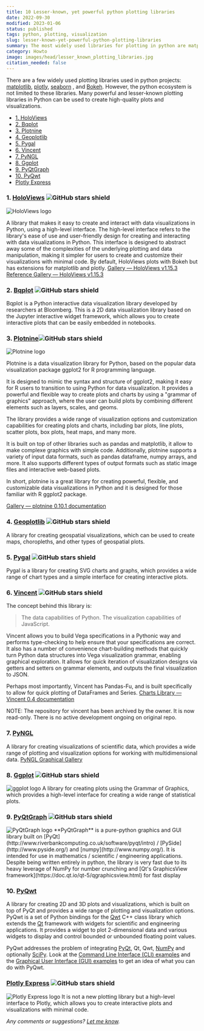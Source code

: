 ```yaml
---
title: 10 Lesser-known, yet powerful python plotting libraries
date: 2022-09-30
modified: 2023-01-06
status: published
tags: python, plotting, visualization 
slug: lesser-known-yet-powerful-python-plotting-libraries
summary: The most widely used libraries for plotting in python are matplotlib, Plotly, seaborn, and bokeh. This article describes 10 other powerful plotting libraries available in Python that can be used to create high-quality plots and visualizations.
category: Howto
image: images/head/lesser_known_plotting_libraries.jpg
citation_needed: false
---
```

There are a few widely used plotting libraries used in python projects: [matplotlib](https://matplotlib.org/), [plotly](https://plotly.com/python/), [seaborn](https://seaborn.pydata.org/) , and [Bokeh](https://docs.bokeh.org/en/latest/index.html). However, the python ecosystem is not limited to these libraries. Many powerful and lesser-known plotting libraries in Python can be used to create high-quality plots and visualizations. 

<!-- MarkdownTOC levels='2,3' autolink=True -->

- [1. HoloViews](#1-holoviews)
- [2. Bqplot](#2-bqplot)
- [3. Plotnine](#3-plotnine)
- [4. Geoplotlib](#4-geoplotlib)
- [5. Pygal](#5-pygal)
- [6. Vincent](#6-vincent)
- [7. PyNGL](#7-pyngl)
- [8. Ggplot](#8-ggplot)
- [9. PyQtGraph](#9-pyqtgraph)
- [10. PyQwt](#10-pyqwt)
- [Plotly Express](#plotly-express)

<!-- /MarkdownTOC -->

### 1. [HoloViews](https://holoviews.org/) ![GitHub stars shield](https://img.shields.io/github/stars/ioam/holoviews.svg?logo=github)
<img src="https://holoviews.org/_static/logo_horizontal.png" style="max-height: 100px;" alt="HoloViews logo"> 

A library that makes it easy to create and interact with data visualizations in Python, using a high-level interface. The high-level interface refers to the library's ease of use and user-friendly design for creating and interacting with data visualizations in Python. This interface is designed to abstract away some of the complexities of the underlying plotting and data manipulation, making it simpler for users to create and customize their visualizations with minimal code.
By default, HoloViews plots with Bokeh but has extensions for matplotlib and plotly.
[Gallery — HoloViews v1.15.3](https://holoviews.org/gallery/index.html)
[Reference Gallery — HoloViews v1.15.3](https://holoviews.org/reference/index.html)


### 2. [Bqplot](https://github.com/bqplot/bqplot) ![GitHub stars shield](https://img.shields.io/github/stars/bloomberg/bqplot.svg?logo=github)

Bqplot is a Python interactive data visualization library developed by researchers at Bloomberg. This is a 2D data visualization library based on the Jupyter interactive widget framework, which allows you to create interactive plots that can be easily embedded in notebooks.

### 3. [Plotnine](https://plotnine.readthedocs.io/en/stable/)![GitHub stars shield](https://img.shields.io/github/stars/has2k1/plotnine.svg?logo=github)
<img src="https://plotnine.readthedocs.io/en/stable/_images/logo-540.png" style="max-height: 100px;" alt="Plotnine logo"> 

Plotnine is a data visualization library for Python, based on the popular data visualization package ggplot2 for R programming language.

It is designed to mimic the syntax and structure of ggplot2, making it easy for R users to transition to using Python for data visualization. It provides a powerful and flexible way to create plots and charts by using a "grammar of graphics" approach, where the user can build plots by combining different elements such as layers, scales, and geoms.

The library provides a wide range of visualization options and customization capabilities for creating plots and charts, including bar plots, line plots, scatter plots, box plots, heat maps, and many more.

It is built on top of other libraries such as pandas and matplotlib, it allow to make complexe graphics with simple code. Additionally, plotnine supports a variety of input data formats, such as pandas dataframe, numpy arrays, and more. It also supports different types of output formats such as static image files and interactive web-based plots.

In short, plotnine is a great library for creating powerful, flexible, and customizable data visualizations in Python and it is designed for those familiar with R ggplot2 package.

[Gallery — plotnine 0.10.1 documentation](https://plotnine.readthedocs.io/en/stable/gallery.html)

### 4. [Geoplotlib](https://github.com/andrea-cuttone/geoplotlib) ![GitHub stars shield](https://img.shields.io/github/stars/andrea-cuttone/geoplotlib.svg?logo=github)
A library for creating geospatial visualizations, which can be used to create maps, choropleths, and other types of geospatial plots.

### 5. [Pygal](https://www.pygal.org/en/stable/) ![GitHub stars shield](https://img.shields.io/github/stars/Kozea/pygal.svg?logo=github)
Pygal is a library for creating SVG charts and graphs, which provides a wide range of chart types and a simple interface for creating interactive plots.

### 6. [Vincent](https://vincent.readthedocs.io/en/latest/index.html) ![GitHub stars shield](https://img.shields.io/github/stars/wrobstory/vincent.svg?logo=github)
The concept behind this library is:

> The data capabilities of Python. The visualization capabilities of JavaScript.

Vincent allows you to build Vega specifications in a Pythonic way and performs type-checking to help ensure that your specifications are correct. It also has a number of convenience chart-building methods that quickly turn Python data structures into Vega visualization grammar, enabling graphical exploration. It allows for quick iteration of visualization designs via getters and setters on grammar elements, and outputs the final visualization to JSON.

Perhaps most importantly, Vincent has Pandas-Fu, and is built specifically to allow for quick plotting of DataFrames and Series.
[Charts Library — Vincent 0.4 documentation](https://vincent.readthedocs.io/en/latest/charts_library.html)

NOTE: The repository for vincent has been archived by the owner. It is now read-only. There is no active development ongoing on original repo.

### 7. [PyNGL](https://www.pyngl.ucar.edu/Examples/)

A library for creating visualizations of scientific data, which provides a wide range of plotting and visualization options for working with multidimensional data.
[PyNGL Graphical Gallery](https://www.pyngl.ucar.edu/Examples/gallery.shtml)


### 8. [Ggplot](https://ggplot2.tidyverse.org/reference/index.html) ![GitHub stars shield](https://img.shields.io/github/stars/tidyverse/ggplot2.svg?logo=github)

<img src="https://ggplot2.tidyverse.org/logo.png" style="max-height: 100px;" alt="ggplot logo"> 
A library for creating plots using the Grammar of Graphics, which provides a high-level interface for creating a wide range of statistical plots.

### 9. [PyQtGraph](http://www.pyqtgraph.org/documentation/examples.html) ![GitHub stars shield](https://img.shields.io/github/stars/pyqtgraph/pyqtgraph.svg?logo=github)

<img src="https://pyqtgraph.readthedocs.io/en/latest/_static/peegee_02.svg" style="max-height: 100px;" alt="PyQtGraph logo"> 
**PyQtGraph** is a pure-python graphics and GUI library built on [PyQt](http://www.riverbankcomputing.co.uk/software/pyqt/intro) / [PySide](http://www.pyside.org/) and [numpy](http://www.numpy.org/). It is intended for use in mathematics / scientific / engineering applications. Despite being written entirely in python, the library is very fast due to its heavy leverage of NumPy for number crunching and [Qt's GraphicsView framework](https://doc.qt.io/qt-5/qgraphicsview.html) for fast display

### 10. [PyQwt](https://pyqwt.sourceforge.net/)

A library for creating 2D and 3D plots and visualizations, which is built on top of PyQt and provides a wide range of plotting and visualization options.
PyQwt is a set of Python bindings for the [Qwt](http://qwt.sourceforge.net/) C++ class library which extends the [Qt](http://www.trolltech.com/) framework with widgets for scientific and engineering applications. It provides a widget to plot 2-dimensional data and various widgets to display and control bounded or unbounded floating point values.

PyQwt addresses the problem of integrating [PyQt](http://www.riverbankcomputing.co.uk/pyqt), Qt, Qwt, [NumPy](http://numpy.scipy.org/) and optionally [SciPy](http://www.scipy.org/). Look at the [Command Line Interface (CLI) examples](https://pyqwt.sourceforge.net/cli-examples.html) and the [Graphical User Interface (GUI) examples](https://pyqwt.sourceforge.net/gui-examples.html) to get an idea of what you can do with PyQwt.

### [Plotly Express](https://plotly.com/python/plotly-express/) ![GitHub stars shield](https://img.shields.io/github/stars/plotly/plotly_express.svg?logo=github)

<img src="https://images.plot.ly/logo/new-branding/plotly-logomark.png" style="max-height: 100px;" alt="Plotly Express logo"> 
It is not a new plotting library but a high-level interface to Plotly, which allows you to create interactive plots and visualizations with minimal code.

*Any comments or suggestions? [Let me know](mailto:ksafjan@gmail.com?subject=Blog+post).*